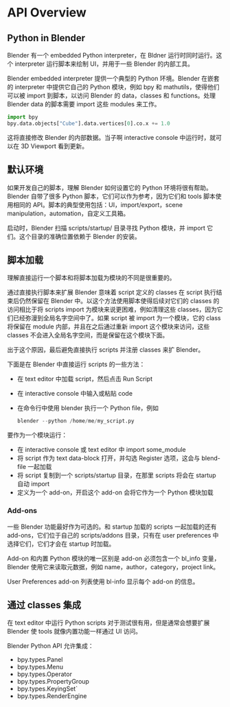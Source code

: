 # API Overview

## Python in Blender

Blender 有一个 embedded Python interpreter，在 Bldner 运行时同时运行。这个 interpreter 运行脚本来绘制 UI，并用于一些 Blender 的内部工具。

Blender embedded interpreter 提供一个典型的 Python 环境。Blender 在嵌套的 interpreter 中提供它自己的 Python 模块，例如 bpy 和 mathutils，使得他们可以被 import 到脚本，以访问 Blender 的 data，classes 和 functions。处理 Blender data 的脚本需要 import 这些 modules 来工作。

```py
import bpy
bpy.data.objects["Cube"].data.vertices[0].co.x += 1.0
```

这将直接修改 Blender 的内部数据。当子啊 interactive console 中运行时，就可以在 3D Viewport 看到更新。

## 默认环境

如果开发自己的脚本，理解 Blender 如何设置它的 Python 环境将很有帮助。Blender 自带了很多 Python 脚本，它们可以作为参考，因为它们和 tools 脚本使用相同的 API。脚本的典型使用包括：UI，import/export，scene manipulation，automation，自定义工具箱。

启动时，Blender 扫描 scripts/startup/ 目录寻找 Python 模块，并 import 它们。这个目录的准确位置依赖于 Blender 的安装。

## 脚本加载

理解直接运行一个脚本和将脚本加载为模块的不同是很重要的。

通过直接执行脚本来扩展 Blender 意味着 script 定义的 classes 在 script 执行结束后仍然保留在 Blender 中。以这个方法使用脚本使得后续对它们的 classes 的访问相比于将 scripts import 为模块来说更困难，例如清理这些 classes，因为它们已经弥漫到全局名字空间中了。如果 script 被 import 为一个模块，它的 class 将保留在 module 内部，并且在之后通过重新 import 这个模块来访问，这些 classes 不会进入全局名字空间，而是保留在这个模块下面。

出于这个原因，最后避免直接执行 scripts 并注册 classes 来扩 Blender。

下面是在 Blender 中直接运行 scripts 的一些方法：

- 在 text editor 中加载 script，然后点击 Run Script
- 在 interactive console 中输入或粘贴 code
- 在命令行中使用 blender 执行一个 Python file，例如

  ```py
  blender --python /home/me/my_script.py
  ```

要作为一个模块运行：

- 在 interactive console 或 text editor 中 import some_module
- 将 script 作为 text data-block 打开，并勾选 Register 选项，这会与 blend-file 一起加载
- 将 script 复制到一个 scripts/startup 目录，在那里 scripts 将会在 startup 自动 import
- 定义为一个 add-on，开启这个 add-on 会将它作为一个 Python 模块加载

### Add-ons

一些 Blender 功能最好作为可选的。和 startup 加载的 scripts 一起加载的还有 add-ons，它们位于自己的 scripts/addons 目录，只有在 user preferences 中选择它们，它们才会在 startup 时加载。

Add-on 和内置 Python 模块的唯一区别是 add-on 必须包含一个 bl_info 变量，Blender 使用它来读取元数据，例如 name，author，category，project link。

User Preferences add-on 列表使用 bl-info 显示每个 add-on 的信息。

## 通过 classes 集成

在 text editor 中运行 Python scripts 对于测试很有用，但是通常会想要扩展 Blender 使 tools 就像内置功能一样通过 UI 访问。

Blender Python API 允许集成：

- bpy.types.Panel
- bpy.types.Menu
- bpy.types.Operator
- bpy.types.PropertyGroup
- bpy.types.KeyingSet`
- bpy.types.RenderEngine


